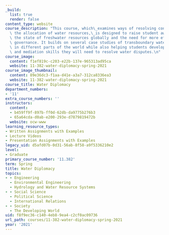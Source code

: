 ```yaml
---
_build:
  list: true
  render: false
content_type: website
course_description: "This course, which\_examines ways of resolving conflicts over\
  \ the allocation of water resources,\_is designed to raise student awareness of\
  \ the state of freshwater resources globally and the need for more effective water\
  \ governance. It builds on several case studies of transboundary water conflicts\
  \ in different parts of the world while also helping students develop the negotiation\
  \ and mediation skills they will need to resolve water disputes.\n"
course_image:
  content: f1ef819c-c203-e22b-137e-965313ad95ca
  website: 11-382-water-diplomacy-spring-2021
course_image_thumbnail:
  content: 89e36dc3-f1aa-d41e-a3a7-312ca8336ea3
  website: 11-382-water-diplomacy-spring-2021
course_title: Water Diplomacy
department_numbers:
- '11'
extra_course_numbers: ''
instructors:
  content:
  - b459ff9f-897b-ff0d-62db-da9775b276b3
  - 65a64cda-d0ab-e200-293e-d7879819472b
  website: ocw-www
learning_resource_types:
- Written Assignments with Examples
- Lecture Videos
- Presentation Assignments with Examples
legacy_uid: d5afd07b-0d31-56ab-8f58-a9f5336210e2
level:
- Graduate
primary_course_number: '11.382'
term: Spring
title: Water Diplomacy
topics:
- - Engineering
  - Environmental Engineering
  - Hydrology and Water Resource Systems
- - Social Science
  - Political Science
  - International Relations
- - Society
  - The Developing World
uid: f8f9ec36-c140-4eb8-9ea4-c2cf0ac09736
url_path: courses/11-382-water-diplomacy-spring-2021
year: '2021'
---
```

